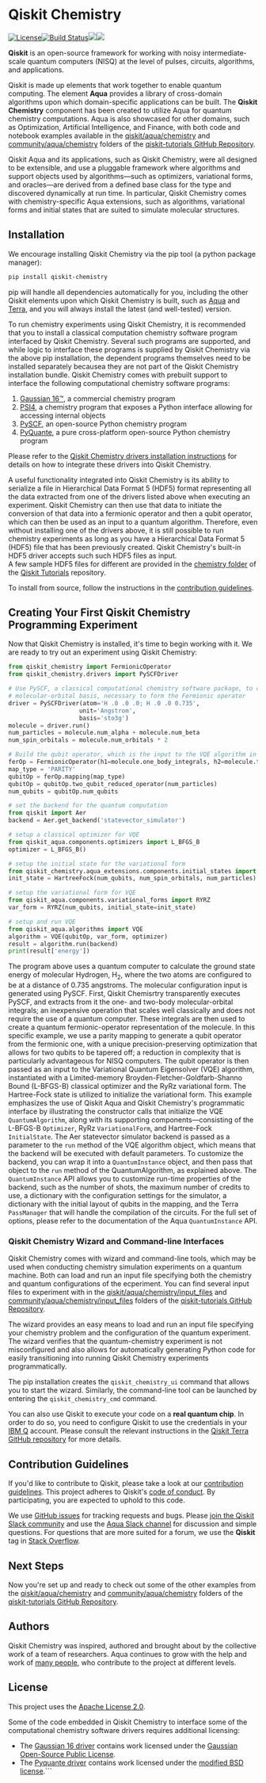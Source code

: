# Qiskit Chemistry

[![License](https://img.shields.io/github/license/Qiskit/qiskit-chemistry.svg?style=popout-square)](https://opensource.org/licenses/Apache-2.0)[![Build Status](https://img.shields.io/travis/com/Qiskit/qiskit-chemistry/master.svg?style=popout-square)](https://travis-ci.com/Qiskit/qiskit-chemistry)[![](https://img.shields.io/github/release/Qiskit/qiskit-chemistry.svg?style=popout-square)](https://github.com/Qiskit/qiskit-chemistry/releases)[![](https://img.shields.io/pypi/dm/qiskit-chemistry.svg?style=popout-square)](https://pypi.org/project/qiskit-chemistry/)

**Qiskit** is an open-source framework for working with noisy intermediate-scale quantum computers (NISQ) at the level of pulses, circuits, algorithms, and applications.

Qiskit is made up elements that work together to enable quantum computing. The element **Aqua**
provides a library of cross-domain algorithms upon which domain-specific applications can be
built. The **Qiskit Chemistry** component has
been created to utilize Aqua for quantum chemistry computations. Aqua is also showcased for other
domains, such as Optimization, Artificial Intelligence, and
Finance, with both code and notebook examples available in the
[qiskit/aqua/chemistry](https://github.com/Qiskit/qiskit-tutorials/tree/master/qiskit/aqua/chemistry)
and [community/aqua/chemistry](https://github.com/Qiskit/qiskit-tutorials/tree/master/community/aqua/chemistry)
folders of the [qiskit-tutorials GitHub Repository](https://github.com/Qiskit/qiskit-tutorials).  

Qiskit Aqua and its applications, such as Qiskit Chemistry, were all designed to be extensible,
and use a pluggable framework where algorithms and support objects used
by algorithms—such as optimizers, variational forms, and oracles—are derived from a defined base class
for the type and discovered dynamically at run time.  In particular, Qiskit Chemistry comes with
chemistry-specific Aqua extensions, such as algorithms, variational forms and initial states that
are suited to simulate molecular structures.

## Installation

We encourage installing Qiskit Chemistry via the pip tool (a python package manager):

```bash
pip install qiskit-chemistry
```
pip will handle all dependencies automatically for you, including the other Qiskit elements upon which
Qiskit Chemistry is built, such as [Aqua](https://github.com/Qiskit/qiskit-aqua) and
[Terra](https://github.com/Qiskit/qiskit-terra), and you will always install the latest (and well-tested)
version.

To run chemistry experiments using Qiskit Chemistry, it is recommended that you to install a classical
computation chemistry software program interfaced by Qiskit Chemistry. 
Several such programs are supported, and while logic to
interface these programs is supplied by Qiskit Chemistry via the above pip installation,
the dependent programs themselves need to be installed separately becausea they are not part of the Qiskit
Chemistry installation bundle.
Qiskit Chemistry comes with prebuilt support to interface the following computational chemistry
software programs:

1. [Gaussian 16&trade;](http://gaussian.com/gaussian16/), a commercial chemistry program
2. [PSI4](http://www.psicode.org/), a chemistry program that exposes a Python interface allowing for accessing internal objects
3. [PySCF](https://github.com/sunqm/pyscf), an open-source Python chemistry program
4. [PyQuante](https://github.com/rpmuller/pyquante2), a pure cross-platform open-source Python chemistry program

Please refer to the [Qiskit Chemistry drivers installation instructions](https://qiskit.org/documentation/aqua/aqua_chemistry_drivers.html)
for details on how to integrate these drivers into Qiskit Chemistry.

A useful functionality integrated into Qiskit Chemistry is its ability to serialize a file in Hierarchical Data
Format 5 (HDF5) format representing all the data extracted from one of the drivers listed above when
executing an experiment.  Qiskit Chemistry can then use that data to initiate the conversion of that
data into a fermionic operator and then a qubit operator, which can then be used as an input to a quantum
algorithm.  Therefore, even without installing one of the drivers above, it is still possible to run
chemistry experiments as long as you have a Hierarchical Data Format 5 (HDF5) file that has been previously
created.  Qiskit Chemistry's built-in HDF5 driver accepts such such HDF5 files as input.  
A few sample HDF5 files for different are provided in the 
[chemistry folder](https://github.com/Qiskit/qiskit-tutorials/tree/master/qiskit/aqua/chemistry) of the
[Qiskit Tutorials](https://github.com/Qiskit/qiskit-tutorials) repository.

To install from source, follow the instructions in the [contribution guidelines](.github/CONTRIBUTING.rst).

## Creating Your First Qiskit Chemistry Programming Experiment

Now that Qiskit Chemistry is installed, it's time to begin working with it.  We are ready to try out an experiment using Qiskit Chemistry:

```python
from qiskit_chemistry import FermionicOperator
from qiskit_chemistry.drivers import PySCFDriver

# Use PySCF, a classical computational chemistry software package, to compute the one-body and two-body integrals in
# molecular-orbital basis, necessary to form the Fermionic operator
driver = PySCFDriver(atom='H .0 .0 .0; H .0 .0 0.735',
                    unit='Angstrom',
                    basis='sto3g')
molecule = driver.run()
num_particles = molecule.num_alpha + molecule.num_beta
num_spin_orbitals = molecule.num_orbitals * 2

# Build the qubit operator, which is the input to the VQE algorithm in Aqua
ferOp = FermionicOperator(h1=molecule.one_body_integrals, h2=molecule.two_body_integrals)
map_type = 'PARITY'
qubitOp = ferOp.mapping(map_type)
qubitOp = qubitOp.two_qubit_reduced_operator(num_particles)
num_qubits = qubitOp.num_qubits

# set the backend for the quantum computation
from qiskit import Aer
backend = Aer.get_backend('statevector_simulator')

# setup a classical optimizer for VQE
from qiskit_aqua.components.optimizers import L_BFGS_B
optimizer = L_BFGS_B()

# setup the initial state for the variational form
from qiskit_chemistry.aqua_extensions.components.initial_states import HartreeFock
init_state = HartreeFock(num_qubits, num_spin_orbitals, num_particles)

# setup the variational form for VQE
from qiskit_aqua.components.variational_forms import RYRZ
var_form = RYRZ(num_qubits, initial_state=init_state)

# setup and run VQE
from qiskit_aqua.algorithms import VQE
algorithm = VQE(qubitOp, var_form, optimizer)
result = algorithm.run(backend)
print(result['energy'])
```

The program above uses a quantum computer to calculate the ground state energy of molecular Hydrogen,
H<sub>2</sub>, where the two atoms are configured to be at a distance of 0.735 angstroms. The molecular
configuration input is generated using PySCF. First, Qiskit Chemisrtry transparently executes PySCF,
and extracts from it the one- and two-body molecular-orbital integrals; an inexpensive operation that scales
well classically and does not require the use of a quantum computer. These integrals are then used to create
a quantum fermionic-operator representation of the molecule. In this specific example, we use a parity mapping
to generate a qubit operator from the fermionic one, with a unique precision-preserving optimization that
allows for two qubits to be tapered off; a reduction in complexity that is particularly advantageous for NISQ
computers. The qubit operator is then passed as an input to the Variational Quantum Eigensolver (VQE) algorithm,
instantiated with a Limited-memory Broyden-Fletcher-Goldfarb-Shanno Bound (L-BFGS-B) classical optimizer and
the RyRz variational form. The Hartree-Fock state is utilized to initialize the variational form.
This example emphasizes the use of Qiskit Aqua and Qiskit Chemistry's programmatic interface by illustrating
the constructor calls that initialize the VQE `QuantumAlgorithm`, along with its supporting
components—consisting of the L-BFGS-B `Optimizer`, RyRz `VariationalForm`, and Hartree-Fock `InitialState`.
The Aer statevector simulator backend is passed as a parameter to the `run` method of the VQE algorithm object,
which means that the backend will be executed with default parameters.
To customize the backend, you can wrap it into a `QuantumInstance` object, and then pass that object to the
`run` method of the QuantumAlgorithm, as explained above. The `QuantumInstance` API allows you to customize
run-time properties of the backend, such as the number of shots, the maximum number of credits to use,
a dictionary with the configuration settings for the simulator, a dictionary with the initial layout of qubits
in the mapping, and the Terra `PassManager` that will handle the compilation of the circuits.
For the full set of options, please refer to the documentation of the Aqua `QuantumInstance` API.

### Qiskit Chemistry Wizard and Command-line Interfaces

Qiskit Chemistry comes with wizard and command-line tools, which may be used when conducting
chemistry simulation experiments on a quantum machine. Both can load and run an input file
specifying both the chemistry and quantum configurations of the ecperiment.
You can find several
input files to experiment with in the
[qiskit/aqua/chemistry/input_files](https://github.com/Qiskit/qiskit-tutorials/tree/master/qiskit/aqua/chemistry)
and [community/aqua/chemistry/input_files](https://github.com/Qiskit/qiskit-tutorials/tree/master/community/aqua/chemistry)
folders of the [qiskit-tutorials GitHub Repository](https://github.com/Qiskit/qiskit-tutorials).

The wizard provides an easy means to load and run an input file specifying your chemistry problem and
the configuration of the quantum experiment.  The wizard verifies that the quantum-chemistry experiment
is not misconfigured and also allows for automatically generating Python code for easily transitioning
into running Qiskit Chemistry experiments programmatically.

The pip installation creates the `qiskit_chemistry_ui` command that allows you to start the wizard.  Similarly,
the command-line tool can be launched by entering the `qiskit_chemistry_cmd` command.

You can also use Qiskit to execute your code on a **real quantum chip**.
In order to do so, you need to configure Qiskit to use the credentials in
your [IBM Q](https://quantumexperience.ng.bluemix.net) account.
Please consult the relevant instructions in the
[Qiskit Terra GitHub repository](https://github.com/Qiskit/qiskit-terra/blob/master/README.md#executing-your-code-on-a-real-quantum-chip)
for more details.  

## Contribution Guidelines

If you'd like to contribute to Qiskit, please take a look at our
[contribution guidelines](.github/CONTRIBUTING.rst). This project adheres to Qiskit's [code of conduct](.github/CODE_OF_CONDUCT.rst).
By participating, you are expected to uphold to this code.

We use [GitHub issues](https://github.com/Qiskit/qiskit-aqua/issues) for tracking requests and bugs. Please
[join the Qiskit Slack community](https://join.slack.com/t/qiskit/shared_invite/enQtNDc2NjUzMjE4Mzc0LTMwZmE0YTM4ZThiNGJmODkzN2Y2NTNlMDIwYWNjYzA2ZmM1YTRlZGQ3OGM0NjcwMjZkZGE0MTA4MGQ1ZTVmYzk)
and use the [Aqua Slack channel](https://qiskit.slack.com/messages/aqua)
for discussion and simple questions.
For questions that are more suited for a forum, we use the **Qiskit** tag in
[Stack Overflow](https://stackoverflow.com/questions/tagged/qiskit).

## Next Steps

Now you're set up and ready to check out some of the other examples from the
[qiskit/aqua/chemistry](https://github.com/Qiskit/qiskit-tutorials/tree/master/qiskit/aqua/chemistry)
and [community/aqua/chemistry](https://github.com/Qiskit/qiskit-tutorials/tree/master/community/aqua/chemistry)
folders of the [qiskit-tutorials GitHub Repository](https://github.com/Qiskit/qiskit-tutorials).

## Authors

Qiskit Chemistry was inspired, authored and brought about by the collective work of a team of researchers.
Aqua continues to grow with the help and work of [many people](./CONTRIBUTORS.rst), who contribute
to the project at different levels.

## License

This project uses the [Apache License 2.0](LICENSE.txt).

Some of the code embedded in Qiskit Chemistry to interface some of the computational chemistry
software drivers requires additional licensing:
* The [Gaussian 16 driver](qiskit_chemistry/drivers/gaussiand/README.md) contains work licensed under the
[Gaussian Open-Source Public License](qiskit_chemistry/drivers/gaussiand/gauopen/LICENSE.txt).
* The [Pyquante driver](qiskit_chemistry/drivers/pyquanted/README.md) contains work licensed under the
[modified BSD license](qiskit_chemistry/drivers/pyquanted/LICENSE.txt).```